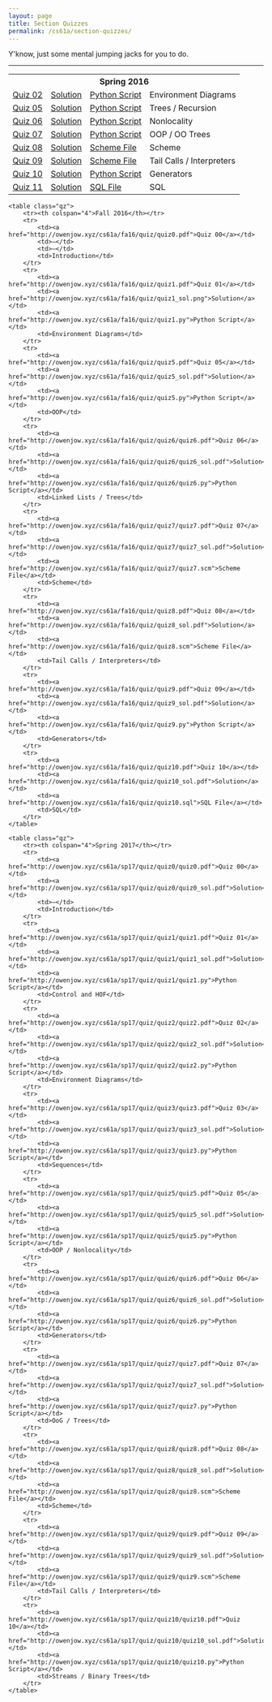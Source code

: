 ```yaml
---
layout: page
title: Section Quizzes
permalink: /cs61a/section-quizzes/
---
```


<p>
    Y'know, just some mental jumping jacks for you to do.
</p>

<hr class="overarching" />

<div>
    <table class="qz">
        <tr><th colspan="4">Spring 2016</th></tr>
        <tr>
            <td><a href="http://owenjow.xyz/cs61a/sp16/quiz/quiz2.pdf">Quiz 02</a></td>
            <td><a href="http://pythontutor.com/composingprograms.html#code=def+flip(pancake%29%3A%0A++++if+pancake+%3D%3D+'cakepan'%3A%0A++++++++return+'pancake'%0A++++elif+heat+!%3D+4%3A%0A++++++++return+'cakepan'%0A++++return+'flipped'%0A++++++++%0Adef+cook(pancake,+heat,+flip%29%3A%0A++++if+heat+//+10%3A%0A++++++++return+'burnt'%0A++++heat+%2B%3D+3%0A++++pancake+%3D+flip(pancake%29%0A++++%0A++++def+cook(pancake,+heat,+flip%29%3A%0A++++++++if+heat+%3E%3D+5%3A%0A++++++++++++return+'done'%0A++++++++heat+%2B%3D+1%0A++++++++pancake+%3D+flip(pancake%29%0A++++++++return+cook(pancake,+heat,+lambda+p%3A+flip(p%29%29%0A++++++++%0A++++return+cook(pancake,+heat,+lambda+p%3A+flip(p%29+%5C%0A++++++++++++if+heat+%25+2+%3D%3D+0+else+p%29%0A++++%0Apancake,+heat+%3D+'batter',+1%0Acook(pancake,+heat,+flip%29&mode=display&origin=composingprograms.js&cumulative=true&py=3&rawInputLstJSON=%5B%5D&curInstr=33">Solution</a></td>
            <td><a href="http://owenjow.xyz/cs61a/sp16/quiz/quiz2.py">Python Script</a></td>
            <td>Environment Diagrams</td>
        </tr>
        <tr>
            <td><a href="http://owenjow.xyz/cs61a/sp16/quiz/quiz5.pdf">Quiz 05</a></td>
            <td><a href="http://owenjow.xyz/cs61a/sp16/quiz/quiz5_sol.pdf">Solution</a></td>
            <td><a href="http://owenjow.xyz/cs61a/sp16/quiz/quiz5.py">Python Script</a></td>
            <td>Trees / Recursion</td>
        </tr>
        <tr>
            <td><a href="http://owenjow.xyz/cs61a/sp16/quiz/quiz6.pdf">Quiz 06</a></td>
            <td><a href="http://pythontutor.com/composingprograms.html#code=def+red(orange,+yellow,+green%29%3A%0A++++def+blue(%29%3A%0A++++++++if+1+%3E+2%3A%0A++++++++++++nonlocal+orange+%23+this+does+get+executed%0A++++++++else%3A%0A++++++++++++nonlocal+yellow+%23+so+does+this!%0A++++++++%0A++++++++orange,+yellow+%3D+orange+%2B+yellow+*+3,+orange+*+4%0A++++++++green+%3D+lambda+indigo%3A+int(orange+**+0.5%29%0A++++++++%0A++++++++if+yellow+%3C+orange%3A%0A++++++++++++green+%3D+lambda+violet%3A+int(orange+**+2%29%0A++++++++%0A++++++++return+green(orange%29%0A++++return+blue%0A%0Agatsby+%3D+red(3,+2,+1%29(%29&mode=display&origin=composingprograms.js&cumulative=true&py=3&rawInputLstJSON=%5B%5D&curInstr=16">Solution</a></td>
            <td><a href="http://owenjow.xyz/cs61a/sp16/quiz/quiz6.py">Python Script</a></td>
            <td>Nonlocality</td>
        </tr>
        <tr>
            <td><a href="http://owenjow.xyz/cs61a/sp16/quiz/quiz7.pdf">Quiz 07</a></td>
            <td><a href="http://owenjow.xyz/cs61a/sp16/quiz/quiz7_sol.pdf">Solution</a></td>
            <td><a href="http://owenjow.xyz/cs61a/sp16/quiz/quiz7.py">Python Script</a></td>
            <td>OOP / OO Trees</td>
        </tr>
        <tr>
            <td><a href="http://owenjow.xyz/cs61a/sp16/quiz/quiz8.pdf">Quiz 08</a></td>
            <td><a href="http://owenjow.xyz/cs61a/sp16/quiz/quiz8_sol.pdf">Solution</a></td>
            <td><a href="http://owenjow.xyz/cs61a/sp16/quiz/quiz8.scm">Scheme File</a></td>
            <td>Scheme</td>
        </tr>
        <tr>
            <td><a href="http://owenjow.xyz/cs61a/sp16/quiz/quiz9.pdf">Quiz 09</a></td>
            <td><a href="http://owenjow.xyz/cs61a/sp16/quiz/quiz9_sol.pdf">Solution</a></td>
            <td><a href="http://owenjow.xyz/cs61a/sp16/quiz/quiz9.scm">Scheme File</a></td>
            <td>Tail Calls / Interpreters</td>
        </tr>
        <tr>
            <td><a href="http://owenjow.xyz/cs61a/sp16/quiz/quiz10.pdf">Quiz 10</a></td>
            <td><a href="http://owenjow.xyz/cs61a/sp16/quiz/quiz10_sol.pdf">Solution</a></td>
            <td><a href="http://owenjow.xyz/cs61a/sp16/quiz/quiz10.py">Python Script</a></td>
            <td>Generators</td>
        </tr>
        <tr>
            <td><a href="http://owenjow.xyz/cs61a/sp16/quiz/quiz11.pdf">Quiz 11</a></td>
            <td><a href="http://owenjow.xyz/cs61a/sp16/quiz/quiz11_sol.pdf">Solution</a></td>
            <td><a href="http://owenjow.xyz/cs61a/sp16/quiz/quiz11.sql">SQL File</a></td>
            <td>SQL</td>
        </tr>
    </table>
    
    <table class="qz">
        <tr><th colspan="4">Fall 2016</th></tr>
        <tr>
            <td><a href="http://owenjow.xyz/cs61a/fa16/quiz/quiz0.pdf">Quiz 00</a></td>
            <td>–</td>
            <td>–</td>
            <td>Introduction</td>
        </tr>
        <tr>
            <td><a href="http://owenjow.xyz/cs61a/fa16/quiz/quiz1.pdf">Quiz 01</a></td>
            <td><a href="http://owenjow.xyz/cs61a/fa16/quiz/quiz1_sol.png">Solution</a></td>
            <td><a href="http://owenjow.xyz/cs61a/fa16/quiz/quiz1.py">Python Script</a></td>
            <td>Environment Diagrams</td>
        </tr>
        <tr>
            <td><a href="http://owenjow.xyz/cs61a/fa16/quiz/quiz5.pdf">Quiz 05</a></td>
            <td><a href="http://owenjow.xyz/cs61a/fa16/quiz/quiz5_sol.pdf">Solution</a></td>
            <td><a href="http://owenjow.xyz/cs61a/fa16/quiz/quiz5.py">Python Script</a></td>
            <td>OOP</td>
        </tr>
        <tr>
            <td><a href="http://owenjow.xyz/cs61a/fa16/quiz/quiz6/quiz6.pdf">Quiz 06</a></td>
            <td><a href="http://owenjow.xyz/cs61a/fa16/quiz/quiz6/quiz6_sol.pdf">Solution</a></td>
            <td><a href="http://owenjow.xyz/cs61a/fa16/quiz/quiz6/quiz6.py">Python Script</a></td>
            <td>Linked Lists / Trees</td>
        </tr>
        <tr>
            <td><a href="http://owenjow.xyz/cs61a/fa16/quiz/quiz7/quiz7.pdf">Quiz 07</a></td>
            <td><a href="http://owenjow.xyz/cs61a/fa16/quiz/quiz7/quiz7_sol.pdf">Solution</a></td>
            <td><a href="http://owenjow.xyz/cs61a/fa16/quiz/quiz7/quiz7.scm">Scheme File</a></td>
            <td>Scheme</td>
        </tr>
        <tr>
            <td><a href="http://owenjow.xyz/cs61a/fa16/quiz/quiz8.pdf">Quiz 08</a></td>
            <td><a href="http://owenjow.xyz/cs61a/fa16/quiz/quiz8_sol.pdf">Solution</a></td>
            <td><a href="http://owenjow.xyz/cs61a/fa16/quiz/quiz8.scm">Scheme File</a></td>
            <td>Tail Calls / Interpreters</td>
        </tr>
        <tr>
            <td><a href="http://owenjow.xyz/cs61a/fa16/quiz/quiz9.pdf">Quiz 09</a></td>
            <td><a href="http://owenjow.xyz/cs61a/fa16/quiz/quiz9_sol.pdf">Solution</a></td>
            <td><a href="http://owenjow.xyz/cs61a/fa16/quiz/quiz9.py">Python Script</a></td>
            <td>Generators</td>
        </tr>
        <tr>
            <td><a href="http://owenjow.xyz/cs61a/fa16/quiz/quiz10.pdf">Quiz 10</a></td>
            <td><a href="http://owenjow.xyz/cs61a/fa16/quiz/quiz10_sol.pdf">Solution</a></td>
            <td><a href="http://owenjow.xyz/cs61a/fa16/quiz/quiz10.sql">SQL File</a></td>
            <td>SQL</td>
        </tr>
    </table>
    
    <table class="qz">
        <tr><th colspan="4">Spring 2017</th></tr>
        <tr>
            <td><a href="http://owenjow.xyz/cs61a/sp17/quiz/quiz0/quiz0.pdf">Quiz 00</a></td>
            <td><a href="http://owenjow.xyz/cs61a/sp17/quiz/quiz0/quiz0_sol.pdf">Solution</a></td>
            <td>–</td>
            <td>Introduction</td>
        </tr>
        <tr>
            <td><a href="http://owenjow.xyz/cs61a/sp17/quiz/quiz1/quiz1.pdf">Quiz 01</a></td>
            <td><a href="http://owenjow.xyz/cs61a/sp17/quiz/quiz1/quiz1_sol.pdf">Solution</a></td>
            <td><a href="http://owenjow.xyz/cs61a/sp17/quiz/quiz1/quiz1.py">Python Script</a></td>
            <td>Control and HOF</td>
        </tr>
        <tr>
            <td><a href="http://owenjow.xyz/cs61a/sp17/quiz/quiz2/quiz2.pdf">Quiz 02</a></td>
            <td><a href="http://owenjow.xyz/cs61a/sp17/quiz/quiz2/quiz2_sol.pdf">Solution</a></td>
            <td><a href="http://owenjow.xyz/cs61a/sp17/quiz/quiz2/quiz2.py">Python Script</a></td>
            <td>Environment Diagrams</td>
        </tr>
        <tr>
            <td><a href="http://owenjow.xyz/cs61a/sp17/quiz/quiz3/quiz3.pdf">Quiz 03</a></td>
            <td><a href="http://owenjow.xyz/cs61a/sp17/quiz/quiz3/quiz3_sol.pdf">Solution</a></td>
            <td><a href="http://owenjow.xyz/cs61a/sp17/quiz/quiz3/quiz3.py">Python Script</a></td>
            <td>Sequences</td>
        </tr>
        <tr>
            <td><a href="http://owenjow.xyz/cs61a/sp17/quiz/quiz5/quiz5.pdf">Quiz 05</a></td>
            <td><a href="http://owenjow.xyz/cs61a/sp17/quiz/quiz5/quiz5_sol.pdf">Solution</a></td>
            <td><a href="http://owenjow.xyz/cs61a/sp17/quiz/quiz5/quiz5.py">Python Script</a></td>
            <td>OOP / Nonlocality</td>
        </tr>
        <tr>
            <td><a href="http://owenjow.xyz/cs61a/sp17/quiz/quiz6/quiz6.pdf">Quiz 06</a></td>
            <td><a href="http://owenjow.xyz/cs61a/sp17/quiz/quiz6/quiz6_sol.pdf">Solution</a></td>
            <td><a href="http://owenjow.xyz/cs61a/sp17/quiz/quiz6/quiz6.py">Python Script</a></td>
            <td>Generators</td>
        </tr>
        <tr>
            <td><a href="http://owenjow.xyz/cs61a/sp17/quiz/quiz7/quiz7.pdf">Quiz 07</a></td>
            <td><a href="http://owenjow.xyz/cs61a/sp17/quiz/quiz7/quiz7_sol.pdf">Solution</a></td>
            <td><a href="http://owenjow.xyz/cs61a/sp17/quiz/quiz7/quiz7.py">Python Script</a></td>
            <td>OoG / Trees</td>
        </tr>
        <tr>
            <td><a href="http://owenjow.xyz/cs61a/sp17/quiz/quiz8/quiz8.pdf">Quiz 08</a></td>
            <td><a href="http://owenjow.xyz/cs61a/sp17/quiz/quiz8/quiz8_sol.pdf">Solution</a></td>
            <td><a href="http://owenjow.xyz/cs61a/sp17/quiz/quiz8/quiz8.scm">Scheme File</a></td>
            <td>Scheme</td>
        </tr>
        <tr>
            <td><a href="http://owenjow.xyz/cs61a/sp17/quiz/quiz9/quiz9.pdf">Quiz 09</a></td>
            <td><a href="http://owenjow.xyz/cs61a/sp17/quiz/quiz9/quiz9_sol.pdf">Solution</a></td>
            <td><a href="http://owenjow.xyz/cs61a/sp17/quiz/quiz9/quiz9.scm">Scheme File</a></td>
            <td>Tail Calls / Interpreters</td>
        </tr>
        <tr>
            <td><a href="http://owenjow.xyz/cs61a/sp17/quiz/quiz10/quiz10.pdf">Quiz 10</a></td>
            <td><a href="http://owenjow.xyz/cs61a/sp17/quiz/quiz10/quiz10_sol.pdf">Solution</a></td>
            <td><a href="http://owenjow.xyz/cs61a/sp17/quiz/quiz10/quiz10.py">Python Script</a></td>
            <td>Streams / Binary Trees</td>
        </tr>
    </table>
</div>
